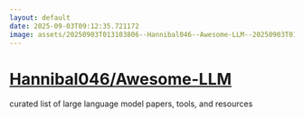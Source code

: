 ```yaml
---
layout: default
date: 2025-09-03T09:12:35.721172
image: assets/20250903T013103806--Hannibal046--Awesome-LLM--20250903T014332429--cropped.png
---
```


# [Hannibal046/Awesome-LLM](https://github.com/Hannibal046/Awesome-LLM)

curated list of large language model papers, tools, and resources
